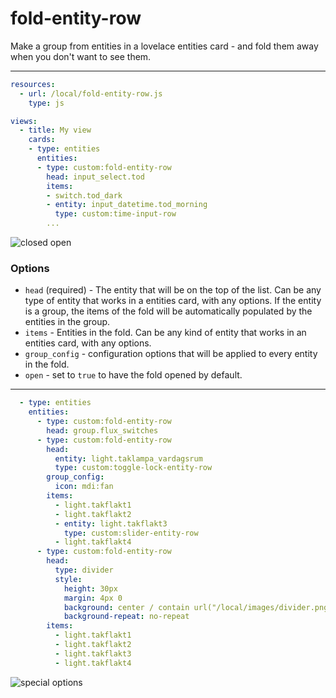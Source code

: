 fold-entity-row
========================

Make a group from entities in a lovelace entities card - and fold them away when you don't want to see them.

---

```yaml
resources:
  - url: /local/fold-entity-row.js
    type: js

views:
  - title: My view
    cards:
    - type: entities
      entities:
      - type: custom:fold-entity-row
        head: input_select.tod
        items:
        - switch.tod_dark
        - entity: input_datetime.tod_morning
          type: custom:time-input-row
        ...
```

![closed open](https://user-images.githubusercontent.com/1299821/47018117-5b0f7d80-d154-11e8-91b1-3405cd5c0662.jpg)

### Options

- `head` (required) - The entity that will be on the top of the list. Can be any type of entity that works in a entities card, with any options. If the entity is a group, the items of the fold will be automatically populated by the entities in the group.
- `items` - Entities in the fold. Can be any kind of entity that works in an entities card, with any options.
- `group_config` - configuration options that will be applied to every entity in the fold.
- `open` - set to `true` to have the fold opened by default.

---

```yaml
  - type: entities
    entities:
      - type: custom:fold-entity-row
        head: group.flux_switches
      - type: custom:fold-entity-row
        head:
          entity: light.taklampa_vardagsrum
          type: custom:toggle-lock-entity-row
        group_config:
          icon: mdi:fan
        items:
          - light.takflakt1
          - light.takflakt2
          - entity: light.takflakt3
            type: custom:slider-entity-row
          - light.takflakt4
      - type: custom:fold-entity-row
        head:
          type: divider
          style:
            height: 30px
            margin: 4px 0
            background: center / contain url("/local/images/divider.png")
            background-repeat: no-repeat
        items:
          - light.takflakt1
          - light.takflakt2
          - light.takflakt3
          - light.takflakt4
```

![special options](https://user-images.githubusercontent.com/1299821/47018785-cf96ec00-d155-11e8-8156-d54524d387ad.jpg)

